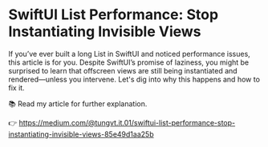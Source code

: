 # SwiftUI List Performance: Stop Instantiating Invisible Views

If you’ve ever built a long List in SwiftUI and noticed performance issues, this article is for you. Despite SwiftUI’s promise of laziness, you might be surprised to learn that offscreen views are still being instantiated and rendered—unless you intervene. Let's dig into why this happens and how to fix it.

📚 Read my article for further explanation.

👉 https://medium.com/@tungvt.it.01/swiftui-list-performance-stop-instantiating-invisible-views-85e49d1aa25b


